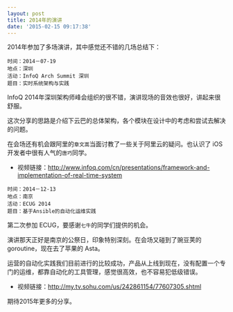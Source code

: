 ```yaml
---
layout: post
title: 2014年的演讲
date: '2015-02-15 09:17:38'
---
```


2014年参加了多场演讲，其中感觉还不错的几场总结下：

```
时间：2014－07-19
地点：深圳
活动：InfoQ Arch Summit 深圳
题目：实时系统架构与实践
```

InfoQ 2014年深圳架构师峰会组织的很不错，演讲现场的音效也很好，讲起来很舒服。

这次分享的思路是介绍下云巴的总体架构，各个模块在设计中的考虑和尝试去解决的问题。

在会场还有机会跟阿里的`章文嵩`当面讨教了一些关于阿里云的疑问。也认识了 iOS 开发者中很有人气的`唐巧`同学。

* 视频链接：http://www.infoq.com/cn/presentations/framework-and-implementation-of-real-time-system

```
时间：2014－12-13
地点：南京
活动：ECUG 2014
题目：基于Ansible的自动化运维实践
```

第二次参加 ECUG，要感谢`七牛`的同学们提供的机会。

演讲那天正好是南京的公祭日，印象特别深刻。在会场又碰到了豌豆荚的 goroutine，现在去了苹果的 Asta。

运营的自动化实践我们目前进行的比较成功，产品从上线到现在，没有配置一个专门的运维，都靠自动化的工具管理，感觉很高效，也不容易犯低级错误。

* 视频链接：http://my.tv.sohu.com/us/242861154/77607305.shtml

期待2015年更多的分享。
